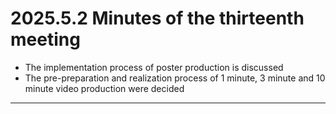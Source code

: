#  2025.5.2 Minutes of the thirteenth meeting

- The implementation process of poster production is discussed
- The pre-preparation and realization process of 1 minute, 3 minute and 10 minute video production were decided
----

